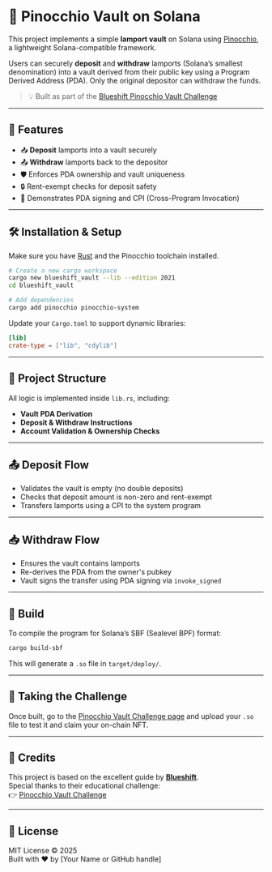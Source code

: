 # 🏦 Pinocchio Vault on Solana

This project implements a simple **lamport vault** on Solana using [Pinocchio](https://learn.blueshift.gg/en/courses/introduction-to-pinocchio), a lightweight Solana-compatible framework.

Users can securely **deposit** and **withdraw** lamports (Solana’s smallest denomination) into a vault derived from their public key using a Program Derived Address (PDA). Only the original depositor can withdraw the funds.

> 💡 Built as part of the [Blueshift Pinocchio Vault Challenge](https://learn.blueshift.gg/en/challenges/pinocchio-vault)

---

## 🔧 Features

- 📥 **Deposit** lamports into a vault securely  
- 📤 **Withdraw** lamports back to the depositor  
- 🛡️ Enforces PDA ownership and vault uniqueness  
- 🔒 Rent-exempt checks for deposit safety  
- 🧠 Demonstrates PDA signing and CPI (Cross-Program Invocation)

---

## 🛠️ Installation & Setup

Make sure you have [Rust](https://www.rust-lang.org/tools/install) and the Pinocchio toolchain installed.

```bash
# Create a new cargo workspace
cargo new blueshift_vault --lib --edition 2021
cd blueshift_vault

# Add dependencies
cargo add pinocchio pinocchio-system
```

Update your `Cargo.toml` to support dynamic libraries:

```toml
[lib]
crate-type = ["lib", "cdylib"]
```

---

## 📁 Project Structure

All logic is implemented inside `lib.rs`, including:

- **Vault PDA Derivation**  
- **Deposit & Withdraw Instructions**  
- **Account Validation & Ownership Checks**

---

## 📤 Deposit Flow

- Validates the vault is empty (no double deposits)  
- Checks that deposit amount is non-zero and rent-exempt  
- Transfers lamports using a CPI to the system program  

---

## 📥 Withdraw Flow

- Ensures the vault contains lamports  
- Re-derives the PDA from the owner's pubkey  
- Vault signs the transfer using PDA signing via `invoke_signed`  

---

## 🧪 Build

To compile the program for Solana’s SBF (Sealevel BPF) format:

```bash
cargo build-sbf
```

This will generate a `.so` file in `target/deploy/`.

---

## 🏁 Taking the Challenge

Once built, go to the [Pinocchio Vault Challenge page](https://learn.blueshift.gg/en/challenges/pinocchio-vault/verify) and upload your `.so` file to test it and claim your on-chain NFT.

---

## 🙏 Credits

This project is based on the excellent guide by **[Blueshift](https://learn.blueshift.gg)**.  
Special thanks to their educational challenge:  
👉 [Pinocchio Vault Challenge](https://learn.blueshift.gg/en/challenges/pinocchio-vault)

---

## 📜 License

MIT License © 2025  
Built with ❤️ by [Your Name or GitHub handle]
